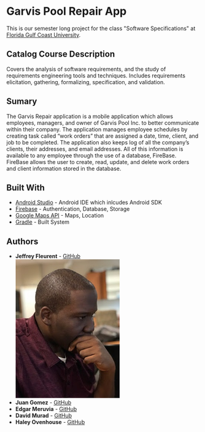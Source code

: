 # Garvis Pool Repair App
This is our semester long project for the class "Software Specifications" at [Florida Gulf Coast University](https://www.fgcu.edu/).
## Catalog Course Description
Covers the analysis of software requirements, and the study of requirements engineering tools and
techniques. Includes requirements elicitation, gathering, formalizing, specification, and validation.
## Sumary
The Garvis Repair application is a mobile application which allows employees, managers, and owner of Garvis Pool Inc. to better communicate within their company. The application manages employee schedules by creating task called “work orders” that are assigned a date, time, client, and job to be completed. The application also keeps log of all the company’s clients, their addresses, and email addresses. All of this information is available to any employee through the use of a database, FireBase. FireBase allows the user to create, read, update, and delete work orders and client information stored in the database. 
## Built With
* [Android Studio](https://developer.android.com/studio/index.html) - Android IDE which inlcudes Android SDK
* [Firebase](https://firebase.google.com/) - Authentication, Database, Storage
* [Google Maps API](https://developers.google.com/maps/) - Maps, Location
* [Gradle](https://gradle.org/) - Built System
## Authors
* **Jeffrey Fleurent** - [GitHub](https://github.com/jfleurent)<br/>
![jeffrey](https://github.com/emeruvia/Garvis-Pool-Repair-App/blob/dev/pictures/Jeffrey.jpg)
* **Juan Gomez** - [GitHub](https://github.com/Jgomez95)
* **Edgar Meruvia** - [GitHub](https://github.com/emeruvia)
* **David Murad** - [GitHub](https://github.com/Ember778)
* **Haley Ovenhouse** - [GitHub](https://github.com/hovenhouse7675)

